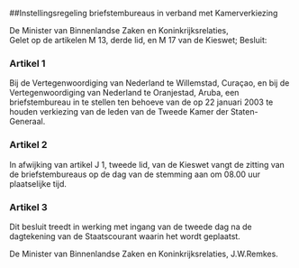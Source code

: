 <meta http-equiv='Content-Type' content='text/html; charset=utf-8' />

##Instellingsregeling briefstembureaus in verband met Kamerverkiezing

De Minister van Binnenlandse Zaken en Koninkrijksrelaties,  
Gelet op de artikelen M 13, derde lid, en M 17 van de Kieswet;
Besluit:    

### Artikel  1  

Bij de Vertegenwoordiging van Nederland te Willemstad, Curaçao, en bij de Vertegenwoordiging van Nederland te Oranjestad, Aruba, een briefstembureau in te stellen ten behoeve van de op 22 januari 2003 te houden verkiezing van de leden van de Tweede Kamer der Staten-Generaal.  

### Artikel  2  

In afwijking van artikel J 1, tweede lid, van de Kieswet vangt de zitting van de briefstembureaus op de dag van de stemming aan om 08.00 uur plaatselijke tijd.  

### Artikel  3  

Dit besluit treedt in werking met ingang van de tweede dag na de dagtekening van de Staatscourant waarin het wordt geplaatst.  

De 
Minister van Binnenlandse Zaken en Koninkrijksrelaties,
J.W.Remkes.    
